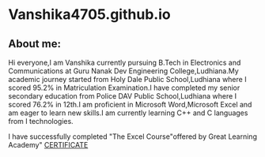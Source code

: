# Vanshika4705.github.io
## About me:
Hi everyone,I am Vanshika currently pursuing B.Tech in Electronics and Communications at Guru Nanak Dev Engineering College,Ludhiana.My academic journey started from Holy Dale Public School,Ludhiana where I scored 95.2% in Matriculation Examination.I have completed my senior secondary education from Police DAV Public School,Ludhiana where I scored 76.2% in 12th.I am proficient in Microsoft Word,Microsoft Excel and am eager to learn new skills.I am currently learning C++ and C languages from I technologies. 


I have successfully completed "The Excel Course"offered by Great Learning Academy"
[CERTIFICATE](https://www.mygreatlearning.com/certificate/PPCQLNQQ)
